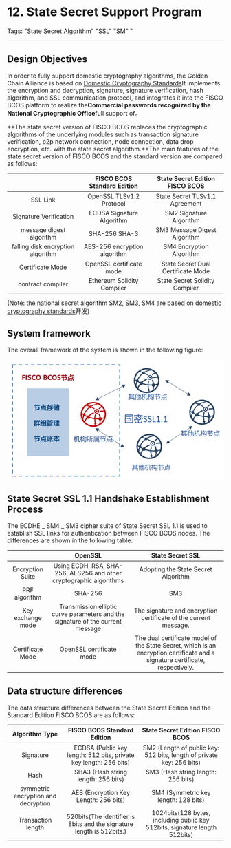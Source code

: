# 12. State Secret Support Program

Tags: "State Secret Algorithm" "SSL" "SM" "

----
## Design Objectives

  In order to fully support domestic cryptography algorithms, the Golden Chain Alliance is based on [Domestic Cryptography Standards](http://www.gmbz.org.cn/main/bzlb.html)It implements the encryption and decryption, signature, signature verification, hash algorithm, and SSL communication protocol, and integrates it into the FISCO BCOS platform to realize the**Commercial passwords recognized by the National Cryptographic Office**full support of。

**The state secret version of FISCO BCOS replaces the cryptographic algorithms of the underlying modules such as transaction signature verification, p2p network connection, node connection, data drop encryption, etc. with the state secret algorithm.**The main features of the state secret version of FISCO BCOS and the standard version are compared as follows:

 |              |   FISCO BCOS Standard Edition|  State Secret Edition FISCO BCOS|
 |:------------:|:--------------------:|:------------------:|
 |   SSL Link| OpenSSL TLSv1.2 Protocol|  State Secret TLSv1.1 Agreement|
 |   Signature Verification|    ECDSA Signature Algorithm|    SM2 Signature Algorithm|
 | message digest algorithm|    SHA-256 SHA-3     |  SM3 Message Digest Algorithm|
 | falling disk encryption algorithm|   AES-256 encryption algorithm|    SM4 Encryption Algorithm|
 |   Certificate Mode|   OpenSSL certificate mode|   State Secret Dual Certificate Mode|
 |  contract compiler| Ethereum Solidity Compiler| State Secret Solidity Compiler|

(Note: the national secret algorithm SM2, SM3, SM4 are based on [domestic cryptography standards](http://www.gmbz.org.cn/main/bzlb.html)开发)

## System framework

The overall framework of the system is shown in the following figure:

![](../../images/guomi/guomishakehand.png)

## State Secret SSL 1.1 Handshake Establishment Process

The ECDHE _ SM4 _ SM3 cipher suite of State Secret SSL 1.1 is used to establish SSL links for authentication between FISCO BCOS nodes. The differences are shown in the following table:

 |              |                 OpenSSL                  |                 State Secret SSL|
 |:------------:|:----------------------------------------:|:----------------------------------------:|
 |   Encryption Suite| Using ECDH, RSA, SHA-256, AES256 and other cryptographic algorithms|               Adopting the State Secret Algorithm|
 |   PRF algorithm|                 SHA-256                  |                   SM3                    |
 | Key exchange mode|    Transmission elliptic curve parameters and the signature of the current message|         The signature and encryption certificate of the current message.|
 |   Certificate Mode|             OpenSSL certificate mode| The dual certificate model of the State Secret, which is an encryption certificate and a signature certificate, respectively.|

## Data structure differences

The data structure differences between the State Secret Edition and the Standard Edition FISCO BCOS are as follows:

 |  Algorithm Type|                FISCO BCOS Standard Edition|                  State Secret Edition FISCO BCOS|
 |:----------:|:----------------------------------------------:|:--------------------------------------------------:|
 |    Signature| ECDSA (Public key length: 512 bits, private key length: 256 bits) |    SM2 (Length of public key: 512 bits, length of private key: 256 bits)    |
 |    Hash|          SHA3 (Hash string length: 256 bits)           |             SM3 (Hash string length: 256 bits)             |
 | symmetric encryption and decryption|          AES (Encryption Key Length: 256 bits)          |            SM4 (Symmetric key length: 128 bits)            |
 |  Transaction length|    520bits(The identifier is 8bits and the signature length is 512bits.)    | 1024bits(128 bytes, including public key 512bits, signature length 512bits) |

